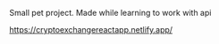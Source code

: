 Small pet project. Made while learning to work with api

https://cryptoexchangereactapp.netlify.app/